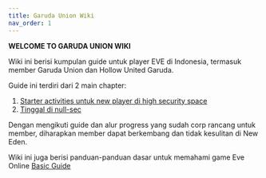 ```yaml
---
title: Garuda Union Wiki
nav_order: 1
---
```

__WELCOME TO GARUDA UNION WIKI__



Wiki ini berisi kumpulan guide untuk player EVE di Indonesia, termasuk member Garuda Union dan Hollow United Garuda.

Guide ini terdiri dari 2 main chapter:
1. [Starter activities untuk new player di high security space](highsec/highsec.html)
2. [Tinggal di null-sec](nullsec/nullsec.html)

Dengan mengikuti guide dan alur progress yang sudah corp rancang untuk member, diharapkan member dapat berkembang dan tidak kesulitan di New Eden.

Wiki ini juga berisi panduan-panduan dasar untuk memahami game Eve Online [Basic Guide]()

